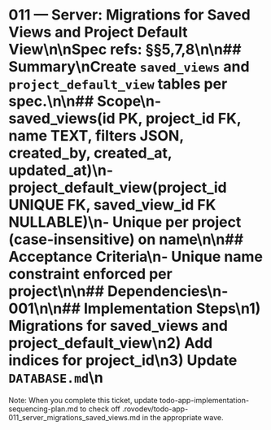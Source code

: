# 011 — Server: Migrations for Saved Views and Project Default View\n\nSpec refs: §§5,7,8\n\n## Summary\nCreate `saved_views` and `project_default_view` tables per spec.\n\n## Scope\n- saved_views(id PK, project_id FK, name TEXT, filters JSON, created_by, created_at, updated_at)\n- project_default_view(project_id UNIQUE FK, saved_view_id FK NULLABLE)\n- Unique per project (case-insensitive) on name\n\n## Acceptance Criteria\n- Unique name constraint enforced per project\n\n## Dependencies\n- 001\n\n## Implementation Steps\n1) Migrations for saved_views and project_default_view\n2) Add indices for project_id\n3) Update `DATABASE.md`\n

Note: When you complete this ticket, update todo-app-implementation-sequencing-plan.md to check off .rovodev/todo-app-011_server_migrations_saved_views.md in the appropriate wave.
